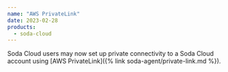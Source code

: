 ```yaml
---
name: "AWS PrivateLink"
date: 2023-02-28
products:
  - soda-cloud
---
```


Soda Cloud users may now set up private connectivity to a Soda Cloud account using [AWS PrivateLink]({% link soda-agent/private-link.md %}).